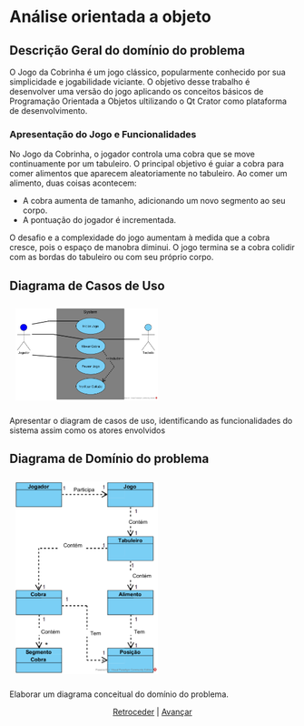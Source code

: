 # Análise orientada a objeto

## Descrição Geral do domínio do problema

O Jogo da Cobrinha é um jogo clássico, popularmente conhecido por sua simplicidade e jogabilidade viciante. O objetivo desse trabalho é desenvolver uma versão do jogo aplicando os conceitos básicos de Programação Orientada a Objetos ultilizando o Qt Crator como plataforma de desenvolvimento.

### Apresentação do Jogo e Funcionalidades

No Jogo da Cobrinha, o jogador controla uma cobra que se move continuamente por um tabuleiro. O principal objetivo é guiar a cobra para comer alimentos que aparecem aleatoriamente no tabuleiro. Ao comer um alimento, duas coisas acontecem:

* A cobra aumenta de tamanho, adicionando um novo segmento ao seu corpo.
* A pontuação do jogador é incrementada.

O desafio e a complexidade do jogo aumentam à medida que a cobra cresce, pois o espaço de manobra diminui. O jogo termina se a cobra colidir com as bordas do tabuleiro ou com seu próprio corpo.
## Diagrama de Casos de Uso

<img src="imagens/cobra_caso_uso.png"
     width="50%"
     style="padding: 10px">
     
Apresentar o diagram de casos de uso, identificando as funcionalidades do sistema assim como os atores envolvidos
 
## Diagrama de Domínio do problema

<img src="imagens/cobra_diagrama_dominio.png"
     width="50%"
     style="padding: 10px">

Elaborar um diagrama conceitual do domínio do problema.


<div align="center">

[Retroceder](README.md) | [Avançar](implementacao.md)

</div>
